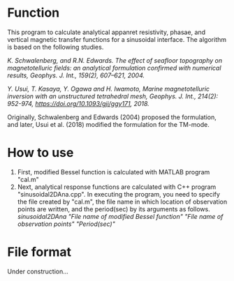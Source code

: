 # Function
This program to calculate analytical appanret resistivity, phasae, and vertical magnetic transfer functions for a sinusoidal interface.
The algorithm is based on the following studies.

*K. Schwalenberg, and R.N. Edwards. The effect of seafloor topography on magnetotelluric fields: an analytical formulation confirmed with
numerical results, Geophys. J. Int., 159(2), 607–621, 2004.*

*Y. Usui, T. Kasaya, Y. Ogawa and H. Iwamoto, Marine magnetotelluric inversion with an unstructured tetrahedral mesh, Geophys. J. Int., 214(2): 952-974, https://doi.org/10.1093/gji/ggy171, 2018.*

Originally, Schwalenberg and Edwards (2004) proposed the formulation, and later, Usui et al. (2018) modified the formulation for the TM-mode.

# How to use
1) First, modified Bessel function is calculated with MATLAB program "cal.m"
2) Next, analytical response functions are calculated with C++ program "sinusoidal2DAna.cpp". In executing the program, you need to specify the file created by "cal.m", the file name in which location of observation points are written, and the period(sec) by its arguments as follows.
   *sinusoidal2DAna  "File name of modified Bessel function" "File name of observation points" "Period(sec)"*

# File format
Under construction...

